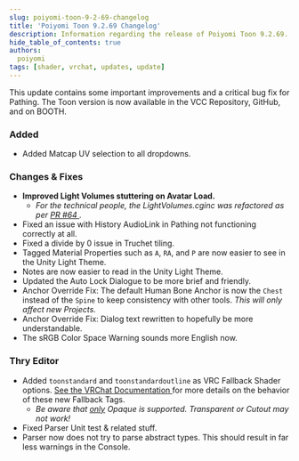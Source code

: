 ```yaml
---
slug: poiyomi-toon-9-2-69-changelog
title: 'Poiyomi Toon 9.2.69 Changelog'
description: Information regarding the release of Poiyomi Toon 9.2.69.
hide_table_of_contents: true
authors:
  poiyomi
tags: [shader, vrchat, updates, update]
---
```


This update contains some important improvements and a critical bug fix for Pathing. The Toon version is now available in the VCC Repository, GitHub, and on BOOTH.

### Added
- Added Matcap UV selection to all dropdowns.

### Changes & Fixes
- **Improved Light Volumes stuttering on Avatar Load.**
  - *For the technical people, the LightVolumes.cginc was refactored as per [PR #64 <FAIcon icon="fa-solid fa-square-arrow-up-right"/>](https://github.com/REDSIM/VRCLightVolumes/pull/64).*
- Fixed an issue with History AudioLink in Pathing not functioning correctly at all.
- Fixed a divide by 0 issue in Truchet tiling.
- Tagged Material Properties such as `A`, `RA`, and `P` are now easier to see in the Unity Light Theme.
- Notes are now easier to read in the Unity Light Theme.
- Updated the Auto Lock Dialogue to be more brief and friendly.
- Anchor Override Fix: The default Human Bone Anchor is now the `Chest` instead of the `Spine` to keep consistency with other tools. *This will only affect new Projects.*
- Anchor Override Fix: Dialog text rewritten to hopefully be more understandable.
- The sRGB Color Space Warning sounds more English now.

### Thry Editor
- Added `toonstandard` and `toonstandardoutline` as VRC Fallback Shader options. [See the VRChat Documentation <FAIcon icon="fa-solid fa-square-arrow-up-right"/>](https://creators.vrchat.com/avatars/shader-fallback-system/) for more details on the behavior of these new Fallback Tags.
  - *Be aware that <u>only</u> Opaque is supported. Transparent or Cutout may not work!*
- Fixed Parser Unit test & related stuff.
- Parser now does not try to parse abstract types. This should result in far less warnings in the Console.